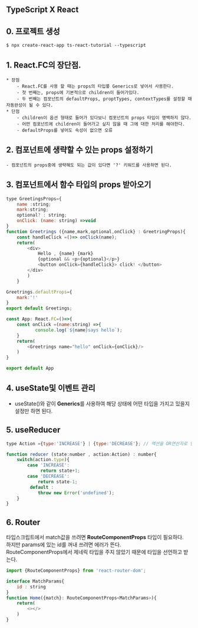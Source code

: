 ## TypeScript X React

## 0. 프로젝트 생성

```
$ npx create-react-app ts-react-tutorial --typescript
```

## 1. React.FC의 장단점.
    * 장점
        - React.FC를 사용 할 때는 props의 타입릏 Generics로 넣어서 사용한다.   
        - 첫 번째는, props에 기본적으로 children이 들어가있다.   
        - 두 번째는 컴포넌트의 defaultProps, proptTypes, contextTypes를 설정할 때 자동완성이 될 수 있다.
    * 단점
        - children이 옵션 형태로 들어가 있다보니 컴포넌트의 props 타입이 명백하지 않다.
        - 어떤 컴포넌트에 children이 들어가고 싶지 않을 때 그에 대한 처리를 해야한다.
        - defaultProps를 넣어도 속성이 없으면 오류

## 2. 컴포넌트에 생략할 수 있는 props 설정하기
    - 컴포넌트의 props중에 생략해도 되는 값이 있다면 '?' 키워드를 사용하면 된다.

## 3. 컴포넌트에서 함수 타입의 props 받아오기

```javascript
type GreetingsProps={
    name :string;
    mark:string;
    optional? : string;
    onClick: (name: string) =>void 
}
function Greetrings ({name,mark,optional,onClick} : GreetringProps){
    const handleClick =()=> onClick(name);
    return(
        <div>
            Hello , {name} {mark}
            {optional && <p>{optional}</p>}
            <button onClick={handleClick}> click! </button>
        </div>
        )
    }

Greetrings.defaultProps={
    mark:'!'
}
export default Greetings;
```

```javascript
const App: React.FC=()=>{
    const onClick =(name:string) =>{
           console.log(`${name}says hello`);
    }
    return(
        <Greetrings name="hello" onClick={onClick}/>
    )
}

export default App
```
## 4. useState및 이벤트 관리

- useState<number>()와 같이 **Generics**를 사용하여 해당 상태에 어떤 타입을 가지고 있을지 설정만 하면 된다.

## 5. useReducer

```javascript
type Action ={type:'INCREASE'} | {type:'DECREASE'}; // 액션을 OR연산자로 연달아 선언.

function reducer (state:number , action:Action) : number{
    switch(action.type){
        case 'INCREASE':
             return state+1;
        case 'DECREASE':
            return state-1;
         default :
            throw new Error('undefined');
    }
}
``` 
## 6. Router

타입스크립트에서 match값을 쓰려면 **RouteComponentProps** 타입이 필요하다.   
하지만 params에 있는 id를 꺼내 쓰려면 에러가 뜬다.   
RouteComponentProps에서 제네릭 타입을 주지 않았기 때문에 타입을 선언하고 받는다. 
```javascript
import {RouteComponentProps} from 'react-router-dom';

interface MatchParams{
    id : string
}
function Home({match}: RouteComponentProps<MatchParams>){
    return(
        <></>
    )
}
```